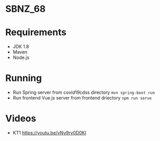 # SBNZ_68

# Requirements
  - JDK 1.8
  - Maven
  - Node.js
  
# Running
  - Run Spring server from covid19cdss directory `mvn spring-boot run`
  - Run frontend Vue.js server from frontend driectory `npm run serve`
  
# Videos
  - KT1 https://youtu.be/vNy9ry0D0KI
